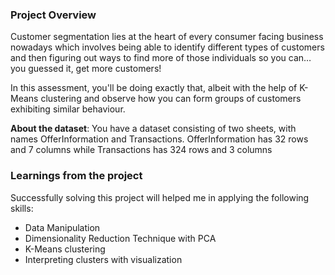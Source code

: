### Project Overview

 Customer segmentation lies at the heart of every consumer facing business nowadays which involves being able to identify different types of customers and then figuring out ways to find more of those individuals so you can… you guessed it, get more customers!

In this assessment, you'll be doing exactly that, albeit with the help of K-Means clustering and observe how you can form groups of customers exhibiting similar behaviour.

**About the dataset**:
You have a dataset consisting of two sheets, with names OfferInformation and Transactions. OfferInformation has 32 rows and 7 columns while Transactions has 324 rows and 3 columns


### Learnings from the project

 Successfully solving this project will helped me in applying the following skills:

- Data Manipulation
- Dimensionality Reduction Technique with PCA
- K-Means clustering
- Interpreting clusters with visualization


